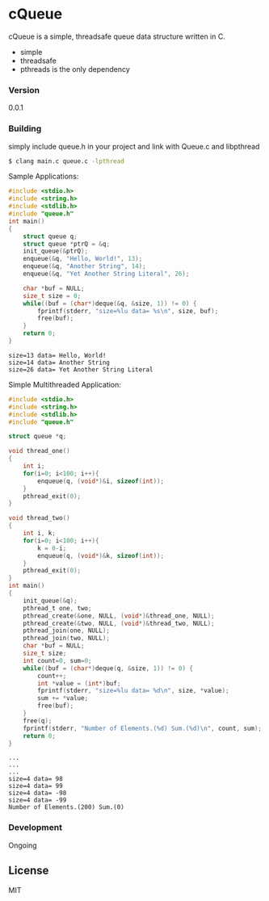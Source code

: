 # cQueue

cQueue is a simple, threadsafe queue data structure written in C.

  - simple
  - threadsafe
  - pthreads is the only dependency

### Version
0.0.1

### Building

simply include queue.h in your project and link with Queue.c and libpthread

```sh
$ clang main.c queue.c -lpthread
```


Sample Applications:

```c
#include <stdio.h>
#include <string.h>
#include <stdlib.h>
#include "queue.h"
int main()
{
    struct queue q;
    struct queue *ptrQ = &q;
    init_queue(&ptrQ);
    enqueue(&q, "Hello, World!", 13);
    enqueue(&q, "Another String", 14);
    enqueue(&q, "Yet Another String Literal", 26);

    char *buf = NULL;
    size_t size = 0;
    while((buf = (char*)deque(&q, &size, 1)) != 0) {
        fprintf(stderr, "size=%lu data= %s\n", size, buf);
        free(buf);
    }
    return 0;
}
```

```console
size=13 data= Hello, World!
size=14 data= Another String
size=26 data= Yet Another String Literal
```



Simple Multithreaded Application:
```c
#include <stdio.h>
#include <string.h>
#include <stdlib.h>
#include "queue.h"

struct queue *q;

void thread_one()
{
    int i;
    for(i=0; i<100; i++){
        enqueue(q, (void*)&i, sizeof(int));
    }
    pthread_exit(0);
}

void thread_two()
{
    int i, k;
    for(i=0; i<100; i++){
        k = 0-i;
        enqueue(q, (void*)&k, sizeof(int));
    }
    pthread_exit(0);
}
int main()
{
    init_queue(&q);
    pthread_t one, two;
    pthread_create(&one, NULL, (void*)&thread_one, NULL);
    pthread_create(&two, NULL, (void*)&thread_two, NULL);
    pthread_join(one, NULL);
    pthread_join(two, NULL);
    char *buf = NULL;
    size_t size;
    int count=0, sum=0;
    while((buf = (char*)deque(q, &size, 1)) != 0) {
        count++;
        int *value = (int*)buf;
        fprintf(stderr, "size=%lu data= %d\n", size, *value);
        sum += *value;
        free(buf);
    }
    free(q);
    fprintf(stderr, "Number of Elements.(%d) Sum.(%d)\n", count, sum);
    return 0;
}
```
```console
...
...
...
size=4 data= 98
size=4 data= 99
size=4 data= -98
size=4 data= -99
Number of Elements.(200) Sum.(0)

```
### Development

Ongoing

License
----

MIT
